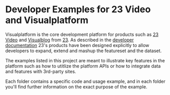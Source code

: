<h1>Developer Examples for 23 Video and Visualplatform</h1>

Visualplatform is the core development platform for products such as <a href="http://www.23video.com">23 Video</a> and <a href="http://www.visualblog.net">Visualblog</a> from <a href="http://www.23company.com">23</a>. 
As described in the <a href="http://community.23video.com/help/Developers">developer documentation</a> 23's products have been designed explicitly to allow developers to expand, extend and mashup the featureset and the dataset.

The examples listed in this project are meant to illustrate key features in the platform such as how to utitlize the platform APIs or how to integrate data and features with 3rd-party sites. 

Each folder contains a specific code and usage example, and in each folder you'll find further information on the exact purpose of the example.
